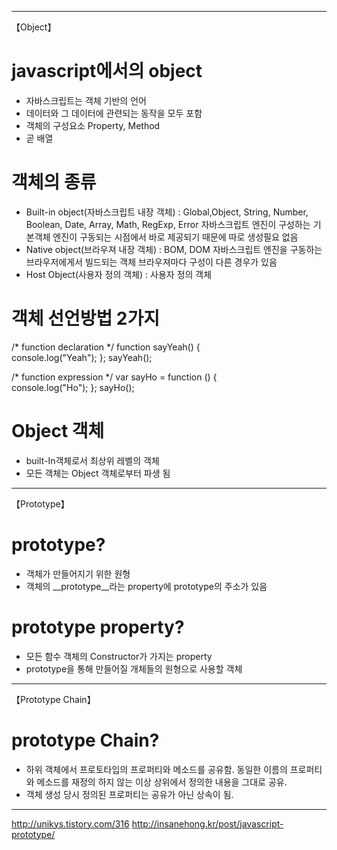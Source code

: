 ﻿----------------------------------------------------------------------
【Object】

# javascript에서의 object
- 자바스크립트는 객체 기반의 언어
- 데이터와 그 데이터에 관련되는 동작을 모두 포함
- 객체의 구성요소 Property, Method
- 곧 배열

# 객체의 종류
- Built-in object(자바스크립트 내장 객체) 
  : Global,Object, String, Number, Boolean, Date, Array, Math, RegExp, Error
   자바스크립트 엔진이 구성하는 기본객체
   엔진이 구동되는 시점에서 바로 제공되기 때문에 따로 생성필요 없음
- Native object(브라우져 내장 객체)
  : BOM, DOM
  자바스크립트 엔진을 구동하는 브라우저에게서 빌드되는 객체
  브라우져마다 구성이 다른 경우가 있음
- Host Object(사용자 정의 객체)
  : 사용자 정의 객체

# 객체 선언방법 2가지
/* function declaration */
function sayYeah() {   
    console.log("Yeah");
};
sayYeah();

/* function expression */
var sayHo = function () {     
   console.log("Ho");
};
sayHo();

# Object 객체
- built-In객체로서 최상위 레벨의 객체
- 모든 객체는 Object 객체로부터 파생 됨 
----------------------------------------------------------------------

【Prototype】

# prototype?
- 객체가 만들어지기 위한 원형
- 객체의 __prototype__라는 property에 prototype의 주소가 있음

# prototype property? 
- 모든 함수 객체의 Constructor가 가지는 property
- prototype을 통해 만들어질 개체들의 원형으로 사용할 객체

----------------------------------------------------------------------

【Prototype Chain】

# prototype Chain?
- 하위 객체에서 프로토타입의 프로퍼티와 메소드를 공유함. 동일한 이름의 프로퍼티와 
     메소드를 재정의 하지 않는 이상 상위에서 정의한 내용을 그대로 공유. 
- 객체 생성 당시 정의된 프로퍼티는 공유가 아닌 상속이 됨.

----------------------------------------------------------------------

http://unikys.tistory.com/316
http://insanehong.kr/post/javascript-prototype/